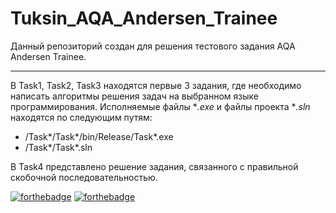 # Tuksin_AQA_Andersen_Trainee
Данный репозиторий создан для решения тестового задания AQA Andersen Trainee.
____
В Task1, Task2, Task3 находятся первые 3 задания, где необходимо написать алгоритмы решения задач на выбранном языке программирования. Исполняемые файлы **.exe* и файлы проекта **.sln* находятся по следующим путям:
* /Task*/Task*/bin/Release/Task*.exe
* /Task*/Task*.sln

В Task4 представлено решение задания, связанного с правильной скобочной последовательностью.

[![forthebadge](https://forthebadge.com/images/badges/made-with-c-sharp.svg)](https://forthebadge.com)
[![forthebadge](https://forthebadge.com/images/badges/built-with-love.svg)](https://forthebadge.com)
